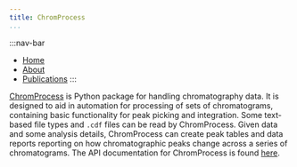 ```yaml
---
title: ChromProcess
...
```


:::nav-bar
- [Home](index.html)
- [About](about.html)
- [Publications](publications.html)
:::

[ChromProcess](https://github.com/Will-Robin/ChromProcess) is  Python package for handling chromatography data. It is designed to aid in automation for processing of sets of chromatograms, containing basic functionality for peak picking and integration. Some text-based file types and `.cdf` files can be read by ChromProcess. Given data and some analysis details, ChromProcess can create peak tables and data reports reporting on how chromatographic peaks change across a series of chromatograms. The API documentation for ChromProcess is found [here](https://will-robin.github.io/ChromProcess/index.html).

